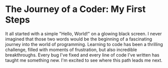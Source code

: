 # The Journey of a Coder: My First Steps 
It all started with a simple "Hello, World!" on a glowing black screen.
I never imagined that those two words would be the beginning of a
fascinating journey into the world of programming. Learning to code has
been a thrilling challenge, filled with moments of frustration, but also
incredible breakthroughs. Every bug I've fixed and every line of code I've
written has taught me something new. I'm excited to see where this path
leads me next.